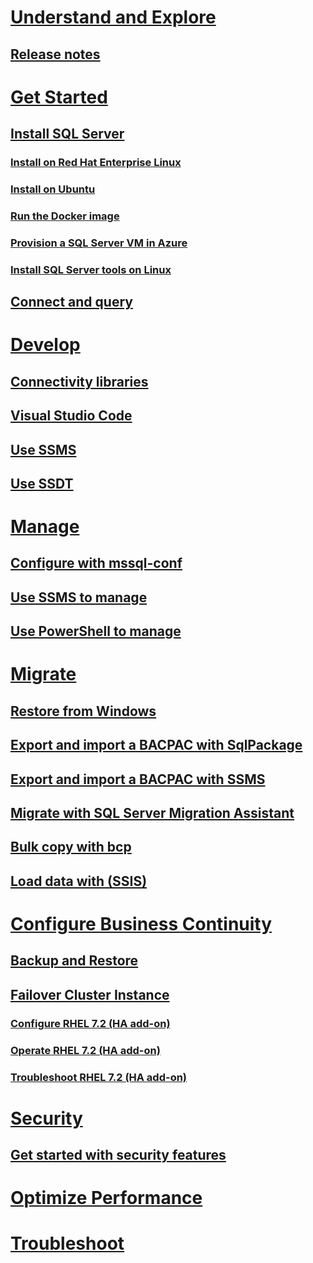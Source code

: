 # [Understand and Explore](sql-server-linux-overview.md)
## [Release notes](sql-server-linux-release-notes.md)
# [Get Started](sql-server-linux-get-started-tutorial.md)
## [Install SQL Server](sql-server-linux-setup.md)
### [Install on Red Hat Enterprise Linux](sql-server-linux-setup-red-hat.md)
### [Install on Ubuntu](sql-server-linux-setup-ubuntu.md)
### [Run the Docker image](sql-server-linux-setup-docker.md)
### [Provision a SQL Server VM in Azure](sql-server-linux-azure-virtual-machine.md)
### [Install SQL Server tools on Linux](sql-server-linux-setup-tools.md)
## [Connect and query](sql-server-linux-connect-and-query-sqlcmd.md)
# [Develop](sql-server-linux-develop-overview.md)
## [Connectivity libraries](sql-server-linux-develop-connectivity-libraries.md)
## [Visual Studio Code](sql-server-linux-develop-use-vscode.md)
## [Use SSMS](sql-server-linux-develop-use-ssms.md)
## [Use SSDT](sql-server-linux-develop-use-ssdt.md)
# [Manage](sql-server-linux-management-overview.md)
## [Configure with mssql-conf](sql-server-linux-configure-mssql-conf.md)
## [Use SSMS to manage](sql-server-linux-manage-ssms.md)
## [Use PowerShell to manage](sql-server-linux-manage-powershell.md)
# [Migrate](sql-server-linux-migrate-overview.md)
## [Restore from Windows](sql-server-linux-migrate-restore-database.md)
## [Export and import a BACPAC with SqlPackage](sql-server-linux-migrate-sqlpackage.md)
## [Export and import a BACPAC with SSMS](sql-server-linux-migrate-ssms.md)
## [Migrate with SQL Server Migration Assistant](sql-server-linux-migrate-ssma.md)
## [Bulk copy with bcp](sql-server-linux-migrate-bcp.md)
## [Load data with (SSIS)](sql-server-linux-migrate-ssis.md)
# [Configure Business Continuity](sql-server-linux-business-continuity-dr.md)
## [Backup and Restore](sql-server-linux-backup-and-restore-database.md)
## [Failover Cluster Instance](sql-server-linux-shared-disk-cluster-configure.md)
### [Configure RHEL 7.2 (HA add-on)](sql-server-linux-shared-disk-cluster-red-hat-7-configure.md)
### [Operate RHEL 7.2 (HA add-on)](sql-server-linux-shared-disk-cluster-red-hat-7-operate.md)
### [Troubleshoot RHEL 7.2 (HA add-on)](sql-server-linux-shared-disk-cluster-red-hat-7-troubleshoot.md)
# [Security](sql-server-linux-security-overview.md)
## [Get started with security features](sql-server-linux-security-get-started.md)
# [Optimize Performance](sql-server-linux-performance-get-started.md)
# [Troubleshoot](sql-server-linux-troubleshooting-guide.md)